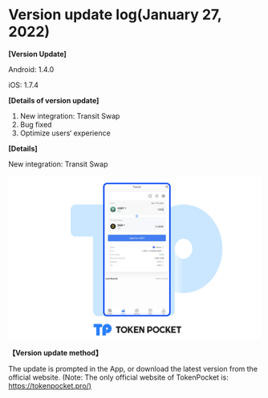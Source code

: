 # Version update log(January 27, 2022)

**\[Version Update]**

Android: 1.4.0

iOS: 1.7.4



**\[Details of version update]**

1. New integration: Transit Swap
2. Bug fixed
3. Optimize users‘ experience



**\[Details]**

New integration: Transit Swap

![](../../.gitbook/assets/切换节点zh.png)



**【Version update method】**‌

The update is prompted in the App, or download the latest version from the official website. (Note: The only official website of TokenPocket is: [https://tokenpocket.pro/)](https://tokenpocket.pro/\))
